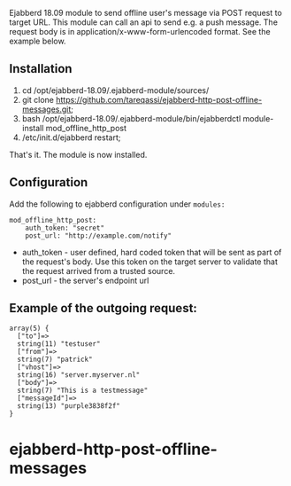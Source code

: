 Ejabberd 18.09 module to send offline user's message via POST request to target URL.
This module can call an api to send e.g. a push message. 
The request body is in application/x-www-form-urlencoded format. See the example below.



Installation
------------

1. cd /opt/ejabberd-18.09/.ejabberd-module/sources/
2. git clone https://github.com/tareqassi/ejabberd-http-post-offline-messages.git;
3. bash /opt/ejabberd-18.09/.ejabberd-module/bin/ejabberdctl module-install mod_offline_http_post
4. /etc/init.d/ejabberd restart;

That's it. The module is now installed.

Configuration
-------------

Add the following to ejabberd configuration under `modules:`

```
mod_offline_http_post:
    auth_token: "secret"
    post_url: "http://example.com/notify"
```

-    auth_token - user defined, hard coded token that will be sent as part of the request's body. Use this token on the target server to validate that the request arrived from a trusted source.
-    post_url - the server's endpoint url

Example of the outgoing request:
--------------------------------

```
array(5) {
  ["to"]=>
  string(11) "testuser"
  ["from"]=>
  string(7) "patrick"
  ["vhost"]=>
  string(16) "server.myserver.nl"
  ["body"]=>
  string(7) "This is a testmessage"
  ["messageId"]=>
  string(13) "purple3838f2f"
}
```

# ejabberd-http-post-offline-messages
